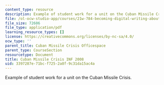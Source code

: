 ```yaml
---
content_type: resource
description: Example of student work for a unit on the Cuban Missile Crisis.
file: /ol-ocw-studio-app/courses/21w-784-becoming-digital-writing-about-media-change-fall-2009/3397287e71bcf7252a8f9c31da15ac4a_MIT21W_784F09_Cuban_Missil.pdf
file_size: 72606
file_type: application/pdf
learning_resource_types: []
license: https://creativecommons.org/licenses/by-nc-sa/4.0/
ocw_type: ''
parent_title: Cuban Missile Crisis Officespace
parent_type: CourseSection
resourcetype: Document
title: Cuban Missile Crisis INF 2008
uid: 3397287e-71bc-f725-2a8f-9c31da15ac4a
---
```

Example of student work for a unit on the Cuban Missile Crisis.